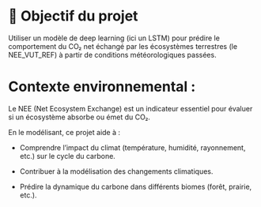 # 🎯 Objectif du projet

Utiliser un modèle de deep learning (ici un LSTM) pour prédire le comportement du CO₂ net échangé par les écosystèmes terrestres (le NEE_VUT_REF) à partir de conditions météorologiques passées.
# Contexte environnemental :
Le NEE (Net Ecosystem Exchange) est un indicateur essentiel pour évaluer si un écosystème absorbe ou émet du CO₂.

En le modélisant, ce projet aide à :

* Comprendre l’impact du climat (température, humidité, rayonnement, etc.) sur le cycle du carbone.

* Contribuer à la modélisation des changements climatiques.

* Prédire la dynamique du carbone dans différents biomes (forêt, prairie, etc.).
